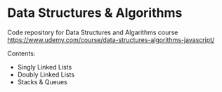# Data Structures & Algorithms

Code repository for Data Structures and Algarithms course
https://www.udemy.com/course/data-structures-algorithms-javascript/

Contents:
- Singly Linked Lists
- Doubly Linked Lists
- Stacks & Queues